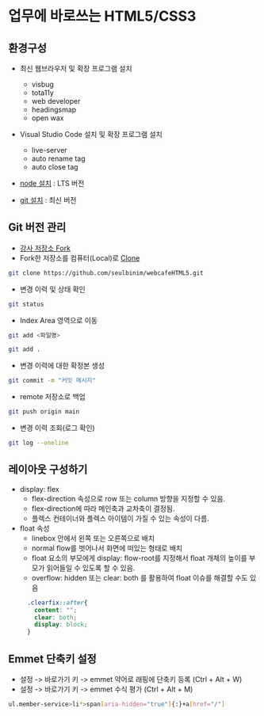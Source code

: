 # 업무에 바로쓰는 HTML5/CSS3

## 환경구성
- 최신 웹브라우저 및 확장 프로그램 설치
  - visbug
  - tota11y
  - web developer
  - headingsmap
  - open wax
- Visual Studio Code  설치 및 확장 프로그램 설치
  - live-server
  - auto rename tag
  - auto close tag
  
- [node 설치](https://nodejs.org/ko/) : LTS 버전
- [git 설치](https://git-scm.com/) : 최신 버전

## Git 버전 관리
- [강사 저장소 Fork](https://github.com/seulbinim/webcafeHTML5)
- Fork한 저장소를 컴퓨터(Local)로 [Clone](https://github.com/seulbinim/webcafeHTML5.git)  
```bash
git clone https://github.com/seulbinim/webcafeHTML5.git
```

- 변경 이력 및 상태 확인
```bash
git status
```
- Index Area 영역으로 이동
```bash
git add <파일명>
```
```bash
git add .
```
- 변경 이력에 대한 확정본 생성
```bash
git commit -m "커밋 메시지"
```
- remote 저장소로 백업
```bash
git push origin main
```
- 변경 이력 조회(로그 확인)
```bash
git log --oneline
```

## 레이아웃 구성하기
- display: flex
  - flex-direction 속성으로 row 또는 column 방향을 지정할 수 있음.
  - flex-direction에 따라 메인축과 교차축이 결정됨.
  - 플렉스 컨테이너와 플렉스 아이템이 가질 수 있는 속성이 다름.
- float 속성
  - linebox 안에서 왼쪽 또는 오른쪽으로 배치
  - normal flow를 벗어나서 화면에 떠있는 형태로 배치
  - float 요소의 부모에게 display: flow-root를 지정해서 float 개체의 높이를 부모가 읽어들일 수 있도록 할 수 있음.
  - overflow: hidden 또는 clear: both 를 활용하여 float 이슈를 해결할 수도 있음
  ```css
    .clearfix::after{
      content: "";
      clear: both;
      display: block;
    }
  ```

## Emmet 단축키 설정
- 설정 -> 바로가기 키 -> emmet 약어로 래핑에 단축키 등록 (Ctrl + Alt + W)
- 설정 -> 바로가기 키 -> emmet 수식 평가 (Ctrl + Alt + M)

```bash
ul.member-service>li*>span[aria-hidden="true"]{:}+a[href="/"]
```

